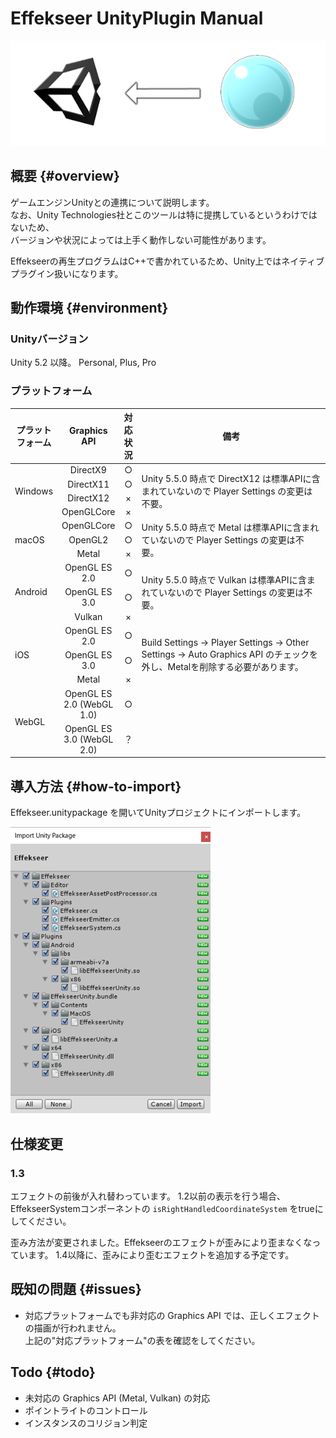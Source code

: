 ﻿# Effekseer UnityPlugin Manual

![](../img/plugin_logo.png)

## 概要 {#overview}
ゲームエンジンUnityとの連携について説明します。  
なお、Unity Technologies社とこのツールは特に提携しているというわけではないため、  
バージョンや状況によっては上手く動作しない可能性があります。

Effekseerの再生プログラムはC++で書かれているため、Unity上ではネイティブプラグイン扱いになります。<br>

## 動作環境 {#environment}

### Unityバージョン
Unity 5.2 以降。 Personal, Plus, Pro

### プラットフォーム

<table>
<thead>
<tr class="header">
<th>プラットフォーム</th>
<th style="text-align: center;">Graphics API</th>
<th style="text-align: center;">対応状況</th>
<th width="350px">備考</th>
</tr>
</thead>
<tbody>
<tr>
<td rowspan="4">Windows</td>
<td style="text-align: center;">DirectX9</td>
<td style="text-align: center;">○</td>
<td rowspan="4">
Unity 5.5.0 時点で DirectX12 は標準APIに含まれていないので Player Settings の変更は不要。
</td>
</tr>
<tr>
<td style="text-align: center;">DirectX11</td>
<td style="text-align: center;">○</td>
</tr>
<tr>
<td style="text-align: center;">DirectX12</td>
<td style="text-align: center;">×</td>
</tr>
<tr>
<td style="text-align: center;">OpenGLCore</td>
<td style="text-align: center;">×</td>
</tr>
<tr>
<td rowspan="3">macOS</td>
<td style="text-align: center;">OpenGLCore</td>
<td style="text-align: center;">○</td>
<td rowspan="3">
Unity 5.5.0 時点で Metal は標準APIに含まれていないので Player Settings の変更は不要。	
</td>
</tr>
<tr>
<td style="text-align: center;">OpenGL2</td>
<td style="text-align: center;">○</td>
</tr>
<tr>
<td style="text-align: center;">Metal</td>
<td style="text-align: center;">×</td>
</tr>
<tr>
<td rowspan="3">Android</td>
<td style="text-align: center;">OpenGL ES 2.0</td>
<td style="text-align: center;">○</td>
<td rowspan="3">
Unity 5.5.0 時点で Vulkan は標準APIに含まれていないので Player Settings の変更は不要。
</td>
</tr>
<tr>
<td style="text-align: center;">OpenGL ES 3.0</td>
<td style="text-align: center;">○</td>
</tr>
<tr>
<td style="text-align: center;">Vulkan</td>
<td style="text-align: center;">×</td>
</tr>
<tr>
<td rowspan="3">iOS</td>
<td style="text-align: center;">OpenGL ES 2.0</td>
<td style="text-align: center;">○</td>
<td rowspan="3">
Build Settings -&gt; Player Settings -&gt; Other Settings -&gt; Auto Graphics API のチェックを外し、Metalを削除する必要があります。
</td>
</tr>
<tr>
<td style="text-align: center;">OpenGL ES 3.0</td>
<td style="text-align: center;">○</td>
</tr>
<tr>
<td style="text-align: center;">Metal</td>
<td style="text-align: center;">×</td>
</tr>
<tr>
<td rowspan="2">WebGL</td>
<td style="text-align: center;">OpenGL ES 2.0 (WebGL 1.0)</td>
<td style="text-align: center;">○</td>
<td rowspan="2"></td>
</tr>
<td style="text-align: center;">OpenGL ES 3.0 (WebGL 2.0)</td>
<td style="text-align: center;">？</td>
</tr>
</tbody>
</table>

## 導入方法 {#how-to-import}
Effekseer.unitypackage を開いてUnityプロジェクトにインポートします。

![](../img/unity_import.png)

## 仕様変更

### 1.3

エフェクトの前後が入れ替わっています。
1.2以前の表示を行う場合、EffekseerSystemコンポーネントの ```isRightHandledCoordinateSystem``` をtrueにしてください。

歪み方法が変更されました。Effekseerのエフェクトが歪みにより歪まなくなっています。
1.4以降に、歪みにより歪むエフェクトを追加する予定です。


## 既知の問題 {#issues}
- 対応プラットフォームでも非対応の Graphics API では、正しくエフェクトの描画が行われません。<br>上記の"対応プラットフォーム"の表を確認をしてください。

## Todo {#todo}
- 未対応の Graphics API (Metal, Vulkan) の対応
- ポイントライトのコントロール
- インスタンスのコリジョン判定

